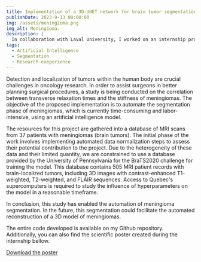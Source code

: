 ```yaml
---
title: Implementation of a 3D-UNET network for brain tumor segmentation
publishDate: 2023-9-13 00:00:00
img: /assets/meningioma.png
img_alt: Meningioma.
description: |
  In collaboration with Laval University, I worked on an internship project at the Quebec research laboratory .
tags:
  - Artificial Intelligence
  - Segmentation
  - Research exeperience
---
```



Detection and localization of tumors within the human body are crucial challenges in oncology research. In order to assist surgeons in better planning surgical procedures, a study is being conducted on the correlation between transverse relaxation times and the stiffness of meningiomas. The objective of the proposed implementation is to automate the segmentation phase of meningiomas, which is currently time-consuming and labor-intensive, using an artificial intelligence model.


The resources for this project are gathered into a database of MRI scans from 37 patients with meningiomas (brain tumors). The initial phase of the work involves implementing automated data normalization steps to assess their potential contribution to the project. Due to the heterogeneity of these data and their limited quantity, we are constrained to use a database provided by the University of Pennsylvania for the BraTS2020 challenge for training the model. This database contains 505 MRI patient records with brain-localized tumors, including 3D images with contrast-enhanced T1-weighted, T2-weighted, and FLAIR sequences. Access to Quebec's supercomputers is required to study the influence of hyperparameters on the model in a reasonable timeframe.

In conclusion, this study has enabled the automation of meningioma segmentation. In the future, this segmentation could facilitate the automated reconstruction of a 3D model of meningiomas.


The entire code developed is available on my Github repository. Additionally, you can also find the scientific poster created during the internship bellow.

<a href="/assets/Poster.pdf" download>Download the poster</a>

